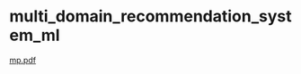 # multi_domain_recommendation_system_ml
[mp.pdf](https://github.com/user-attachments/files/21229863/mp.pdf)
